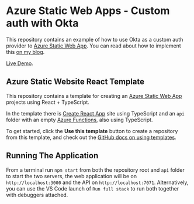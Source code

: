 # Azure Static Web Apps - Custom auth with Okta

This repository contains an example of how to use Okta as a custom auth provider to [Azure Static Web App](https://docs.microsoft.com/azure/static-web-apps/?WT.mc_id=javascript-28109-aapowell). You can read about how to implement this [on my blog](https://www.aaron-powell.com/posts/2021-05-13-using-okta-with-static-web-apps/).

[Live Demo](https://blue-bay-0eac9b910.azurestaticapps.net).

## Azure Static Website React Template

This repository contains a template for creating an [Azure Static Web App](https://docs.microsoft.com/azure/static-web-apps/?WT.mc_id=javascript-28109-aapowell) projects using React + TypeScript.

In the template there is [Create React App](https://create-react-app.dev) site using TypeScript and an `api` folder with an empty [Azure Functions](https://docs.microsoft.com/azure/functions/?WT.mc_id=javascript-28109-aapowell), also using TypeScript.

To get started, click the **Use this template** button to create a repository from this template, and check out the [GitHub docs on using templates](https://docs.github.com/en/github/creating-cloning-and-archiving-repositories/creating-a-repository-from-a-template).

## Running The Application

From a terminal run `npm start` from both the repository root and `api` folder to start the two servers, the web application will be on `http://localhost:3000` and the API on `http://localhost:7071`. Alternatively, you can use the VS Code launch of `Run full stack` to run both together with debuggers attached.
